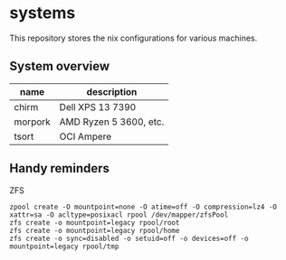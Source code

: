 # systems

This repository stores the nix configurations for various machines.

## System overview

| name | description |
| ---- | ----------- |
| chirm | Dell XPS 13 7390 |
| morpork | AMD Ryzen 5 3600, etc. |
| tsort | OCI Ampere |

## Handy reminders

ZFS

```
zpool create -O mountpoint=none -O atime=off -O compression=lz4 -O xattr=sa -O acltype=posixacl rpool /dev/mapper/zfsPool
zfs create -o mountpoint=legacy rpool/root
zfs create -o mountpoint=legacy rpool/home
zfs create -o sync=disabled -o setuid=off -o devices=off -o mountpoint=legacy rpool/tmp
```
